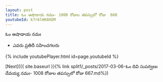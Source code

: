 ```yaml
---
layout: post
title: ఓం ఆషాడాయ నమః- 1008 రోజుల తపస్సులో రోజు  668
youtubeId: k7r6lHK0XEM
---
```

 
 
 ఓం ఆషాడాయ నమః  
 
 -  ఎవరు ప్రతిదీ సహించగలరు 
 
  
 
  
 
 
 
 
 
 


{% include youtubePlayer.html id=page.youtubeId %}
 
[Next]({{ site.baseurl }}{% link  split1/_posts/2017-03-06-ఓం దివి సుపర్వణః దేవయ్య నమః- 1008 రోజుల తపస్సులో రోజు  667.md%})
 

